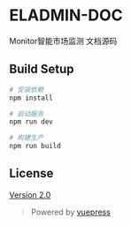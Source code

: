 # ELADMIN-DOC

Monitor智能市场监测 文档源码

## Build Setup
``` bash
# 安装依赖
npm install

# 启动服务
npm run dev

# 构建生产
npm run build
```

## License
[Version 2.0](https://github.com/Bluesky213/Cadmin-doc/blob/master/LICENSE)


>Powered by [vuepress](https://vuepress.vuejs.org/zh/)
